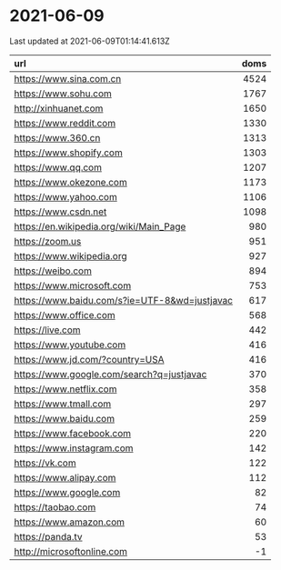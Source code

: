 # 2021-06-09

<!-- BEGIN -->
Last updated at 2021-06-09T01:14:41.613Z

url | doms
:- | -:
https://www.sina.com.cn | 4524
https://www.sohu.com | 1767
http://xinhuanet.com | 1650
https://www.reddit.com | 1330
https://www.360.cn | 1313
https://www.shopify.com | 1303
https://www.qq.com | 1207
https://www.okezone.com | 1173
https://www.yahoo.com | 1106
https://www.csdn.net | 1098
https://en.wikipedia.org/wiki/Main_Page | 980
https://zoom.us | 951
https://www.wikipedia.org | 927
https://weibo.com | 894
https://www.microsoft.com | 753
https://www.baidu.com/s?ie=UTF-8&wd=justjavac | 617
https://www.office.com | 568
https://live.com | 442
https://www.youtube.com | 416
https://www.jd.com/?country=USA | 416
https://www.google.com/search?q=justjavac | 370
https://www.netflix.com | 358
https://www.tmall.com | 297
https://www.baidu.com | 259
https://www.facebook.com | 220
https://www.instagram.com | 142
https://vk.com | 122
https://www.alipay.com | 112
https://www.google.com | 82
https://taobao.com | 74
https://www.amazon.com | 60
https://panda.tv | 53
http://microsoftonline.com | -1
<!-- END -->
